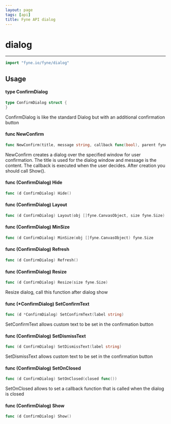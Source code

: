 ```yaml
---
layout: page
tags: [api]
title: Fyne API dialog
---
```


# dialog
---
```go
import "fyne.io/fyne/dialog"
```

## Usage

#### type ConfirmDialog

```go
type ConfirmDialog struct {
}
```

ConfirmDialog is like the standard Dialog but with an additional confirmation button

#### func  NewConfirm

```go
func NewConfirm(title, message string, callback func(bool), parent fyne.Window) *ConfirmDialog
```
NewConfirm creates a dialog over the specified window for user confirmation. The title is used for the dialog window and message is the content. The callback is executed when the user decides. After creation you should call Show().

#### func (ConfirmDialog) Hide

```go
func (d ConfirmDialog) Hide()
```

#### func (ConfirmDialog) Layout

```go
func (d ConfirmDialog) Layout(obj []fyne.CanvasObject, size fyne.Size)
```

#### func (ConfirmDialog) MinSize

```go
func (d ConfirmDialog) MinSize(obj []fyne.CanvasObject) fyne.Size
```

#### func (ConfirmDialog) Refresh

```go
func (d ConfirmDialog) Refresh()
```

#### func (ConfirmDialog) Resize

```go
func (d ConfirmDialog) Resize(size fyne.Size)
```
Resize dialog, call this function after dialog show

#### func (*ConfirmDialog) SetConfirmText

```go
func (d *ConfirmDialog) SetConfirmText(label string)
```
SetConfirmText allows custom text to be set in the confirmation button

#### func (ConfirmDialog) SetDismissText

```go
func (d ConfirmDialog) SetDismissText(label string)
```
SetDismissText allows custom text to be set in the confirmation button

#### func (ConfirmDialog) SetOnClosed

```go
func (d ConfirmDialog) SetOnClosed(closed func())
```
SetOnClosed allows to set a callback function that is called when the dialog is closed

#### func (ConfirmDialog) Show

```go
func (d ConfirmDialog) Show()
```
